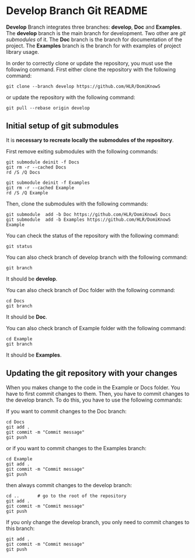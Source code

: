 # Develop Branch Git README

**Develop** Branch integrates three branches: **develop**, **Doc** and **Examples**. The **develop** branch is the main branch for development. Two other are _git submodules_ of it. The **Doc** branch is the branch for documentation of the project. The **Examples** branch is the branch for with examples of project library usage.

In order to correctly clone or update the repository, you must use the following command.
First either clone the repository with the following command:

    git clone --branch develop https://github.com/HLR/DomiKnowS

or update the repository with the following command:

    git pull --rebase origin develop

## Initial setup of git submodules

It is **necessary to recreate locally the submodules of the repository**. 

First remove exiting submodules with the following commands:

    git submodule deinit -f Docs
    git rm -r --cached Docs
    rd /S /Q Docs

    git submodule deinit -f Examples
    git rm -r --cached Example
    rd /S /Q Example

Then, clone the submodules with the following commands:

    git submodule  add -b Doc https://github.com/HLR/DomiKnowS Docs
    git submodule  add -b Examples https://github.com/HLR/DomiKnowS Example

You can check the status of the repository with the following command:

    git status

You can also check branch of develop branch with the following command:

    git branch
It should be **develop**.

You can also check branch of Doc folder with the following command:

    cd Docs
    git branch 
It should be **Doc**.

You can also check branch of Example folder with the following command:

    cd Example
    git branch
It should be **Examples**.

## Updating the git repository with your changes

When you makes change to the code in the Example or Docs folder. You have to first commit changes to them. Then, you have to commit changes to the develop branch. To do this, you have to use the following commands:

If you want to commit changes to the Doc branch:

    cd Docs
    git add .
    git commit -m "Commit message"
    git push

or  if you want to commit changes to the Examples branch:

    cd Example
    git add .
    git commit -m "Commit message"
    git push

then always commit changes to the develop branch:

    cd ..       # go to the root of the repository
    git add .
    git commit -m "Commit message"
    git push

If you only change the develop branch, you only need to commit changes to this branch:

    git add .
    git commit -m "Commit message"
    git push
